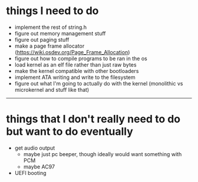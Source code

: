 # things I need to do
 - implement the rest of string.h
 - figure out memory management stuff
 - figure out paging stuff
 - make a page frame allocator (<https://wiki.osdev.org/Page_Frame_Allocation>)
 - figure out how to compile programs to be ran in the os
 - load kernel as an elf file rather than just raw bytes
 - make the kernel compatible with other bootloaders
 - implement ATA writing and write to the filesystem
 - figure out what I'm going to actually do with the kernel (monolithic vs microkernel and stuff like that)

<hr>

# things that I don't really need to do but want to do eventually
 - get audio output
	- maybe just pc beeper, though ideally would want something with PCM
	- maybe AC97
 - UEFI booting
